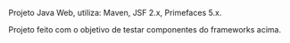 Projeto Java Web, utiliza: Maven, JSF 2.x, Primefaces 5.x.

Projeto feito com o objetivo de testar componentes do frameworks acima.